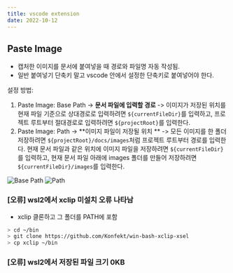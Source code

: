 ```yaml
---
title: vscode extension
date: 2022-10-12
---
```


## Paste Image

- 캡처한 이미지를 문서에 붙여넣을 때 경로와 파일명 자동 작성됨.  
- 일반 붙여넣기 단축키 말고 vscode 안에서 설정한 단축키로 붙여넣어야 한다.

설정 방법:

1. Paste Image: Base Path -> **문서 파일에 입력할 경로** -> 이미지가 저장된 위치를 현재 파일 기준으로 상대경로로 입력하려면 `${currentFileDir}`를 입력하고, 프로젝트 루트부터 절대경로로 입력하려면 `${projectRoot}`를 입력한다.
2. Paste Image: Path -> **이미지 파일이 저장될 위치 ** -> 모든 이미지를 한 폴더 저장하려면 `${projectRoot}/docs/images`처럼 프로젝트 루트부터 경로를 입력한다. 현재 문서 파일과 같은 위치에 이미지 파일을 저장하려면 `${currentFileDir}`를 입력하고, 현재 문서 파일 아래에 images 폴더를 만들어 저장하려면 `${currentFileDir}/images`를 입력한다.

![Base Path](../../images/2022-10-22-12-57-02.png)
![Path](../../images/2022-10-22-12-57-45.png)

### [오류] wsl2에서 xclip 미설치 오류 나타남

- xclip 클론하고 그 폴더를 PATH에 포함

```bash
> cd ~/bin
> git clone https://github.com/Konfekt/win-bash-xclip-xsel
> cp xclip ~/bin
```

### [오류] wsl2에서 저장된 파일 크기 0KB
